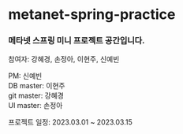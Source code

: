 # metanet-spring-practice

### 메타넷 스프링 미니 프로젝트 공간입니다.

참여자: 강혜경, 손정아, 이현주, 신예빈

PM: 신예빈 <br/>
DB master: 이현주 <br/>
git master: 강혜경 <br/>
UI master: 손정아 <br/>

프로젝트 일정: 2023.03.01 ~ 2023.03.15

